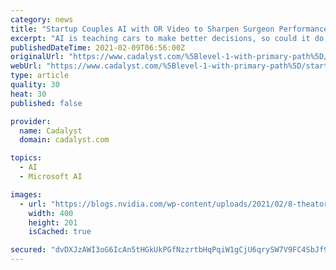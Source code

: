 ```yaml
---
category: news
title: "Startup Couples AI with OR Video to Sharpen Surgeon Performance, Improve Patient Outcomes"
excerpt: "AI is teaching cars to make better decisions, so could it do the same for surgeons? Addressing that question is the mission of Theator, a startup based in Palo Alto, Calif., with an R&D site in Tel Aviv,"
publishedDateTime: 2021-02-09T06:56:00Z
originalUrl: "https://www.cadalyst.com/%5Blevel-1-with-primary-path%5D/startup-couples-ai-or-video-sharpen-surgeon-performance-improve-patient-"
webUrl: "https://www.cadalyst.com/%5Blevel-1-with-primary-path%5D/startup-couples-ai-or-video-sharpen-surgeon-performance-improve-patient-"
type: article
quality: 30
heat: 30
published: false

provider:
  name: Cadalyst
  domain: cadalyst.com

topics:
  - AI
  - Microsoft AI

images:
  - url: "https://blogs.nvidia.com/wp-content/uploads/2021/02/8-theator-robot-400x201.jpg"
    width: 400
    height: 201
    isCached: true

secured: "dvDXJzAWI3oG6IcAn5tHGkUkPGfNzzrtbHqPqiW1gCjU6qrySW7V9FC4SbJf9EsLFlyLsaQ3wCaoRSwJjEY3RxGmd49I91bqt1UfzqiDU4EtQdDZfNKcjfZO3HDiSwnJ8ePWF/vwRy/52nHeZfSFftrHYqjpsNo5c64onOvv9ULs6oueiPxujAh+6i1Jl48iFrVhnUyVm7r+1yjCF7/YD9E/n+8tR/UiXH0PFCLgjvKYxNQzwlwRsM1bOWe372S6LyZvGriWRBv6LdAPN4Xr8oCMLb6894Yu0k+edhDM31dmVyUf0gdyvV4skrB08717PkivUkemizkQCvVgHneQv8srImosktRuYaNmLC80KbI=;nGOTg+DgWTmas7UVLNYSDw=="
---
```



